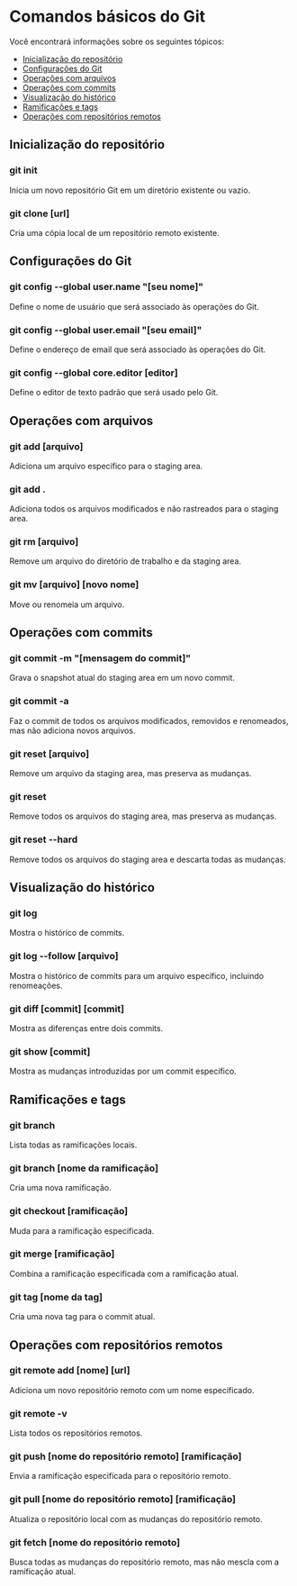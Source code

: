 # Comandos básicos do Git



Você encontrará informações sobre os seguintes tópicos:

- [Inicialização do repositório](https://github.com/RodrigoLMarques/dio-desafio-github/blob/main/Introdu%C3%A7%C3%A3o%20a%20GIT%20e%20GitHub/Comandos%20GIT.md#inicialização-do-repositório)
- [Configurações do Git](https://github.com/RodrigoLMarques/dio-desafio-github/edit/main/Introdu%C3%A7%C3%A3o%20a%20GIT%20e%20GitHub/Comandos%20GIT.md#configurações-do-git)
- [Operações com arquivos](https://github.com/RodrigoLMarques/dio-desafio-github/edit/main/Introdu%C3%A7%C3%A3o%20a%20GIT%20e%20GitHub/Comandos%20GIT.md#operações-com-arquivos)
- [Operações com commits](https://github.com/RodrigoLMarques/dio-desafio-github/edit/main/Introdu%C3%A7%C3%A3o%20a%20GIT%20e%20GitHub/Comandos%20GIT.md#operações-com-commits)
- [Visualização do histórico](https://github.com/RodrigoLMarques/dio-desafio-github/edit/main/Introdu%C3%A7%C3%A3o%20a%20GIT%20e%20GitHub/Comandos%20GIT.md#visualização-do-histórico)
- [Ramificações e tags](https://github.com/RodrigoLMarques/dio-desafio-github/edit/main/Introdu%C3%A7%C3%A3o%20a%20GIT%20e%20GitHub/Comandos%20GIT.md#ramificações-e-tags)
- [Operações com repositórios remotos](https://github.com/RodrigoLMarques/dio-desafio-github/edit/main/Introdu%C3%A7%C3%A3o%20a%20GIT%20e%20GitHub/Comandos%20GIT.md#operações-com-repositórios-remotos)



## Inicialização do repositório

### git init

Inicia um novo repositório Git em um diretório existente ou vazio.

### git clone [url]

Cria uma cópia local de um repositório remoto existente.



## Configurações do Git

### git config --global user.name "[seu nome]"

Define o nome de usuário que será associado às operações do Git.

### git config --global user.email "[seu email]"

Define o endereço de email que será associado às operações do Git.

### git config --global core.editor [editor]

Define o editor de texto padrão que será usado pelo Git.



## Operações com arquivos

### git add [arquivo]

Adiciona um arquivo específico para o staging area.

### git add .

Adiciona todos os arquivos modificados e não rastreados para o staging area.

### git rm [arquivo]

Remove um arquivo do diretório de trabalho e da staging area.

### git mv [arquivo] [novo nome]

Move ou renomeia um arquivo.



## Operações com commits

### git commit -m "[mensagem do commit]"

Grava o snapshot atual do staging area em um novo commit.

### git commit -a

Faz o commit de todos os arquivos modificados, removidos e renomeados, mas não adiciona novos arquivos.

### git reset [arquivo]

Remove um arquivo da staging area, mas preserva as mudanças.

### git reset

Remove todos os arquivos do staging area, mas preserva as mudanças.

### git reset --hard

Remove todos os arquivos do staging area e descarta todas as mudanças.



## Visualização do histórico

### git log

Mostra o histórico de commits.

### git log --follow [arquivo]

Mostra o histórico de commits para um arquivo específico, incluindo renomeações.

### git diff [commit] [commit]

Mostra as diferenças entre dois commits.

### git show [commit]

Mostra as mudanças introduzidas por um commit específico.



## Ramificações e tags

### git branch

Lista todas as ramificações locais.

### git branch [nome da ramificação]

Cria uma nova ramificação.

### git checkout [ramificação]

Muda para a ramificação especificada.

### git merge [ramificação]

Combina a ramificação especificada com a ramificação atual.

### git tag [nome da tag]

Cria uma nova tag para o commit atual.



## Operações com repositórios remotos

### git remote add [nome] [url]

Adiciona um novo repositório remoto com um nome especificado.

### git remote -v

Lista todos os repositórios remotos.

### git push [nome do repositório remoto] [ramificação]

Envia a ramificação especificada para o repositório remoto.

### git pull [nome do repositório remoto] [ramificação]

Atualiza o repositório local com as mudanças do repositório remoto.

### git fetch [nome do repositório remoto]

Busca todas as mudanças do repositório remoto, mas não mescla com a ramificação atual.
